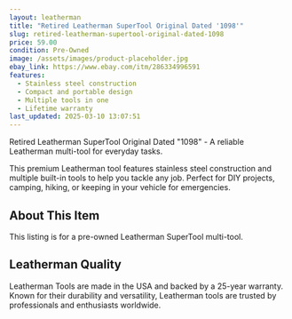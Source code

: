```yaml
---
layout: leatherman
title: "Retired Leatherman SuperTool Original Dated '1098'"
slug: retired-leatherman-supertool-original-dated-1098
price: 59.00
condition: Pre-Owned
image: /assets/images/product-placeholder.jpg
ebay_link: https://www.ebay.com/itm/286334996591
features:
  - Stainless steel construction
  - Compact and portable design
  - Multiple tools in one
  - Lifetime warranty
last_updated: 2025-03-10 13:07:51
---
```


Retired Leatherman SuperTool Original Dated "1098" - A reliable Leatherman multi-tool for everyday tasks.

This premium Leatherman tool features stainless steel construction and multiple built-in tools to help you tackle any job. Perfect for DIY projects, camping, hiking, or keeping in your vehicle for emergencies.

## About This Item

This listing is for a pre-owned Leatherman SuperTool multi-tool.

## Leatherman Quality

Leatherman Tools are made in the USA and backed by a 25-year warranty. Known for their durability and versatility, Leatherman tools are trusted by professionals and enthusiasts worldwide.

